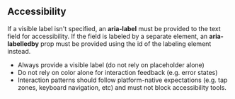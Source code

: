 ## Accessibility

If a visible label isn't specified, an **aria-label** must be provided to the text field for accessibility. If the field is labeled by a separate element, an **aria-labelledby** prop must be provided using the id of the labeling element instead.

- Always provide a visible label (do not rely on placeholder alone)
- Do not rely on color alone for interaction feedback (e.g. error states)
- Interaction patterns should follow platform-native expectations (e.g. tap zones, keyboard navigation, etc) and must not block accessibility tools.